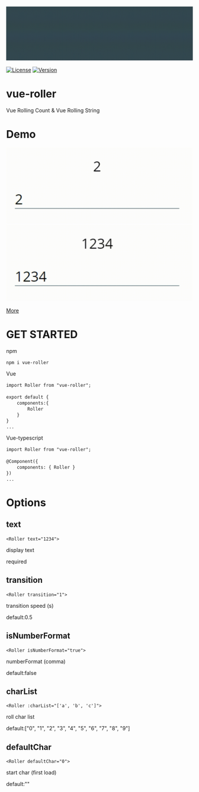 ![logo](https://github.com/andy-0414/vue-roller/blob/master/img/vue-roller.gif?raw=true)

[![License](https://img.shields.io/npm/l/vue-roller.svg?sanitize=true)](https://www.npmjs.com/package/vue-roller)
[![Version](https://img.shields.io/npm/v/vue-roller.svg?sanitize=true)](https://www.npmjs.com/package/vue-roller)

# vue-roller

Vue Rolling Count & Vue Rolling String

# Demo

![logo](https://github.com/andy-0414/vue-roller/blob/master/img/example1.gif?raw=true)
![logo](https://github.com/andy-0414/vue-roller/blob/master/img/example2.gif?raw=true)

[More](http://andy-0414.github.io/vue-roller)

# GET STARTED

npm

```
npm i vue-roller
```

Vue

```
import Roller from "vue-roller";

export default {
    components:{
        Roller
    }
}
...
```

Vue-typescript

```
import Roller from "vue-roller";

@Component({
	components: { Roller }
})
...
```

# Options

## text

```
<Roller text="1234">
```

display text

required

## transition

```
<Roller transition="1">
```

transition speed (s)

default:0.5

## isNumberFormat

```
<Roller isNumberFormat="true">
```

numberFormat (comma)

default:false

## charList

```
<Roller :charList="['a', 'b', 'c']">
```

roll char list

default:["0", "1", "2", "3", "4", "5", "6", "7", "8", "9"]

## defaultChar

```
<Roller defaultChar="0">
```

start char (first load)

default:""
